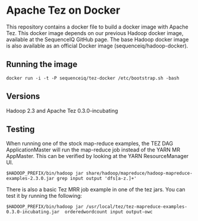 Apache Tez on Docker
==========

This repository contains a docker file to build a docker image with Apache Tez. This docker image depends on our previous Hadoop docker image, available at the SequenceIQ GitHub page.
The base Hadoop docker image is also available as an official Docker image (sequenceiq/hadoop-docker).

## Running the image
```
docker run -i -t -P sequenceiq/tez-docker /etc/bootstrap.sh -bash
```

## Versions
Hadoop 2.3 and Apache Tez 0.3.0-incubating

## Testing
When running one of the stock map-reduce examples, the TEZ DAG ApplicationMaster will run the map-reduce job instead of the YARN MR AppMaster.
This can be verified by looking at the YARN ResourceManager UI.
```
$HADOOP_PREFIX/bin/hadoop jar share/hadoop/mapreduce/hadoop-mapreduce-examples-2.3.0.jar grep input output 'dfs[a-z.]+'
```

There is also a basic Tez MRR job example in one of the tez jars. You can test it by running the following:
```
$HADOOP_PREFIX/bin/hadoop jar /usr/local/tez/tez-mapreduce-examples-0.3.0-incubating.jar  orderedwordcount input output-owc
```
